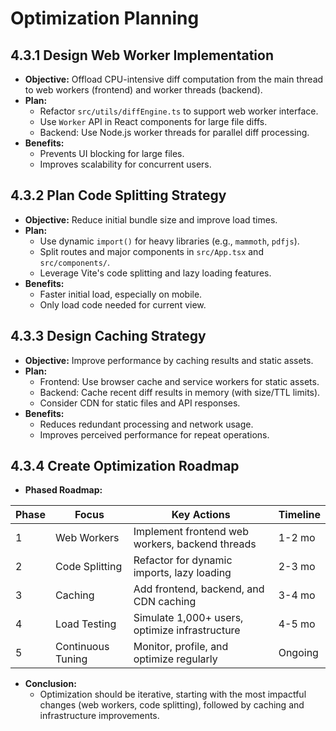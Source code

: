 # Optimization Planning

## 4.3.1 Design Web Worker Implementation
- **Objective:** Offload CPU-intensive diff computation from the main thread to web workers (frontend) and worker threads (backend).
- **Plan:**
  - Refactor `src/utils/diffEngine.ts` to support web worker interface.
  - Use `Worker` API in React components for large file diffs.
  - Backend: Use Node.js worker threads for parallel diff processing.
- **Benefits:**
  - Prevents UI blocking for large files.
  - Improves scalability for concurrent users.

## 4.3.2 Plan Code Splitting Strategy
- **Objective:** Reduce initial bundle size and improve load times.
- **Plan:**
  - Use dynamic `import()` for heavy libraries (e.g., `mammoth`, `pdfjs`).
  - Split routes and major components in `src/App.tsx` and `src/components/`.
  - Leverage Vite's code splitting and lazy loading features.
- **Benefits:**
  - Faster initial load, especially on mobile.
  - Only load code needed for current view.

## 4.3.3 Design Caching Strategy
- **Objective:** Improve performance by caching results and static assets.
- **Plan:**
  - Frontend: Use browser cache and service workers for static assets.
  - Backend: Cache recent diff results in memory (with size/TTL limits).
  - Consider CDN for static files and API responses.
- **Benefits:**
  - Reduces redundant processing and network usage.
  - Improves perceived performance for repeat operations.

## 4.3.4 Create Optimization Roadmap
- **Phased Roadmap:**

| Phase | Focus                | Key Actions                                      | Timeline |
|-------|----------------------|--------------------------------------------------|----------|
| 1     | Web Workers          | Implement frontend web workers, backend threads  | 1-2 mo   |
| 2     | Code Splitting       | Refactor for dynamic imports, lazy loading       | 2-3 mo   |
| 3     | Caching              | Add frontend, backend, and CDN caching           | 3-4 mo   |
| 4     | Load Testing         | Simulate 1,000+ users, optimize infrastructure   | 4-5 mo   |
| 5     | Continuous Tuning    | Monitor, profile, and optimize regularly         | Ongoing  |

- **Conclusion:**
  - Optimization should be iterative, starting with the most impactful changes (web workers, code splitting), followed by caching and infrastructure improvements. 